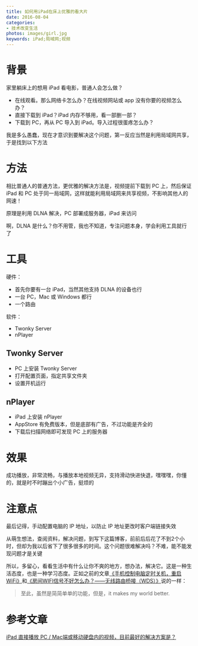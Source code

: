 ```yaml
---
title: 如何用iPad在床上优雅的看大片
date: 2016-08-04
categories:
- 技术改变生活
photos: images/girl.jpg
keywords: iPad;局域网;视频
---
```


# 背景
家里躺床上的想用 iPad 看电影，普通人会怎么做？

+ 在线观看。那么网络卡怎么办？在线视频网站或 app 没有你要的视频怎么办？
+ 直接下载到 iPad？iPad 内存不够用，看一部删一部？
+ 下载到 PC，再从 PC 导入到 iPad。导入过程很蛋疼怎么办？

我是多么愚蠢，现在才意识到要解决这个问题，第一反应当然是利用局域网共享，于是找到以下方法

# 方法
相比普通人的普通方法，更优雅的解决方法是，视频提前下载到 PC 上，然后保证 iPad 和 PC 处于同一局域网，这样就能利用局域网来共享视频，不影响其他人的网速！

原理是利用 DLNA 解决，PC 部署成服务器，iPad 来访问

啊，DLNA 是什么？你不用管，我也不知道，专注问题本身，学会利用工具就行了

# 工具
硬件：

+ 首先你要有一台 iPad，当然其他支持 DLNA 的设备也行
+ 一台 PC，Mac 或 Windows 都行
+ 一个路由

软件：

+ Twonky Server
+ nPlayer

## Twonky Server
+ PC 上安装 Twonky Server
+ 打开配置页面，指定共享文件夹
+ 设置开机运行

## nPlayer
+ iPad 上安装 nPlayer
+ AppStore 有免费版本，但是底部有广告，不过功能是齐全的
+ 下载后扫描网络即可发现 PC 上的服务器

# 效果
成功播放，非常流畅，与播放本地视频无异，支持滑动快进快退，嘿嘿嘿，你懂的，就是时不时蹦出个小广告，挺烦的

# 注意点
最后记得，手动配置电脑的 IP 地址，以防止 IP 地址更改时客户端链接失效

从萌生想法，查阅资料，解决问题，到写下这篇博客，前前后后花了不到2个小时，但却为我以后省下了很多很多的时间。这个问题很难解决吗？不难，能不能发现问题才是关键

所以，多留心，看看生活中有什么让你不爽的地方，想办法，解决它。这是一种生活态度，也是一种学习态度。正如之前的文章[《手机控制电脑定时关机，重启WiFi》](http://www.cnblogs.com/chenyg32/p/4391727.html)和[《房间WIFI信号不好怎么办？——无线路由桥接（WDS）》](http://www.cnblogs.com/chenyg32/p/4782645.html)说的一样：

> 至此，虽然是简简单单的功能，但是，it makes my world better.

# 参考文章
[iPad 直接播放 PC / Mac端或移动硬盘内的视频，目前最好的解决方案是？](https://www.zhihu.com/question/20581392)
